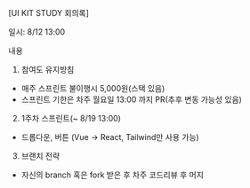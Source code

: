 [UI KIT STUDY 회의록]

일시: 8/12 13:00

내용
1) 참여도 유지방침
- 매주 스프린트 불이행시 5,000원(스택 있음)
- 스프린트 기한은 차주 월요일 13:00 까지 PR(추후 변동 가능성 있음)

2) 1주차 스프린트(~ 8/19 13:00)
- 드롭다운, 버튼 (Vue -> React, Tailwind만 사용 가능)

3) 브랜치 전략
- 자신의 branch 혹은 fork 받은 후 차주 코드리뷰 후 머지
